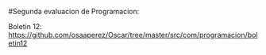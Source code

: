 #Segunda evaluacion de Programacion:

Boletin 12: https://github.com/osaaperez/Oscar/tree/master/src/com/programacion/boletin12